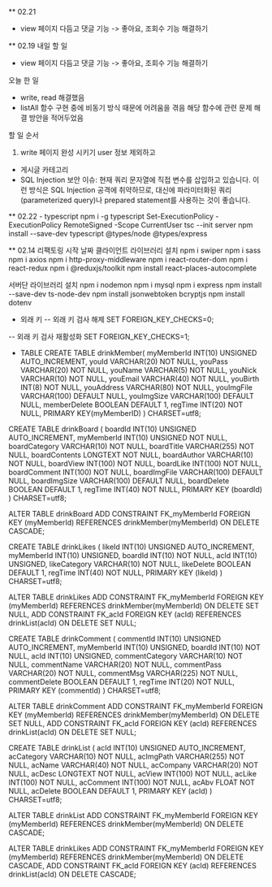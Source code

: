 \*\* 02.21
-   view 페이지 다듬고 댓글 기능 -> 좋아요, 조회수 기능 해결하기


\*\* 02.19
내일 할 일

-   view 페이지 다듬고 댓글 기능 -> 좋아요, 조회수 기능 해결하기

오늘 한 일

-   write, read 해결했음
-   listAll 함수 구현 중에 비동기 방식 때문에 어려움을 겪음 해당 함수에 관련 문제 해결 방안을 적어두었음

할 일 순서

1. write 페이지 완성 시키기 user 정보 제외하고

-   게시글 카테고리
-   SQL Injection 보안 이슈: 현재 쿼리 문자열에 직접 변수를 삽입하고 있습니다. 이런 방식은 SQL Injection 공격에 취약하므로, 대신에 파라미터화된 쿼리(parameterized query)나 prepared statement를 사용하는 것이 좋습니다.



\*\* 02.22 - typescript
npm i -g typescript
Set-ExecutionPolicy -ExecutionPolicy RemoteSigned -Scope CurrentUser
tsc --init
server 
npm install --save-dev typescript @types/node @types/express

\*\* 02.14
리팩토링 시작 날짜
클라이언트 라이브러리 설치
npm i swiper
npm i sass
npm i axios
npm i http-proxy-middleware
npm i react-router-dom
npm i react-redux
npm i @reduxjs/toolkit
npm install react-places-autocomplete

서버단 라이브러리 설치
npm i nodemon
npm i mysql
npm i express
npm install --save-dev ts-node-dev
npm install jsonwebtoken bcryptjs
npm install dotenv

- 외래 키
-- 외래 키 검사 해제
SET FOREIGN_KEY_CHECKS=0;

-- 외래 키 검사 재활성화
SET FOREIGN_KEY_CHECKS=1;

- TABLE 
CREATE TABLE drinkMember(
  myMemberId INT(10) UNSIGNED AUTO_INCREMENT,
  youId VARCHAR(20) NOT NULL,
  youPass VARCHAR(20) NOT NULL,
  youName VARCHAR(5) NOT NULL,
  youNick VARCHAR(10) NOT NULL,
  youEmail VARCHAR(40) NOT NULL,
  youBirth INT(8) NOT NULL,
  youAddress VARCHAR(80) NOT NULL,
  youImgFile VARCHAR(100) DEFAULT NULL,
  youImgSize VARCHAR(100) DEFAULT NULL,
  memberDelete BOOLEAN DEFAULT 1,
  regTime INT(20) NOT NULL,
  PRIMARY KEY(myMemberID)
) CHARSET=utf8;

CREATE TABLE drinkBoard (
  boardId INT(10) UNSIGNED AUTO_INCREMENT,
  myMemberId INT(10) UNSIGNED NOT NULL,
  boardCategory VARCHAR(10) NOT NULL,
  boardTitle VARCHAR(255) NOT NULL,
  boardContents LONGTEXT NOT NULL,
  boardAuthor VARCHAR(10) NOT NULL,
  boardView INT(100) NOT NULL,
  boardLike INT(100) NOT NULL,
  boardComment INT(100) NOT NULL,
  boardImgFile VARCHAR(100) DEFAULT NULL,
  boardImgSize VARCHAR(100) DEFAULT NULL,
  boardDelete BOOLEAN DEFAULT 1,
  regTime INT(40) NOT NULL,
  PRIMARY KEY (boardId)
) CHARSET=utf8;

ALTER TABLE drinkBoard ADD CONSTRAINT FK_myMemberId FOREIGN KEY (myMemberId) REFERENCES drinkMember(myMemberId) ON DELETE CASCADE;

CREATE TABLE drinkLikes (
  likeId INT(10) UNSIGNED AUTO_INCREMENT,
  myMemberId INT(10) UNSIGNED,
  boardId INT(10) NOT NULL,
  acId INT(10) UNSIGNED,
  likeCategory VARCHAR(10) NOT NULL,
  likeDelete BOOLEAN DEFAULT 1,
  regTime INT(40) NOT NULL,
  PRIMARY KEY (likeId)
) CHARSET=utf8;

ALTER TABLE drinkLikes ADD CONSTRAINT FK_myMemberId FOREIGN KEY (myMemberId) REFERENCES drinkMember(myMemberId) ON DELETE SET NULL, ADD CONSTRAINT FK_acId FOREIGN KEY (acId) REFERENCES drinkList(acId) ON DELETE SET NULL;

CREATE TABLE drinkComment (
  commentId INT(10) UNSIGNED AUTO_INCREMENT,
  myMemberId INT(10) UNSIGNED,
  boardId INT(10) NOT NULL,
  acId INT(10) UNSIGNED,
  commentCategory VARCHAR(10) NOT NULL,
  commentName VARCHAR(20) NOT NULL,
  commentPass VARCHAR(20) NOT NULL,
  commentMsg VARCHAR(225) NOT NULL,
  commentDelete BOOLEAN DEFAULT 1,
  regTime INT(20) NOT NULL,
  PRIMARY KEY (commentId)
) CHARSET=utf8;

ALTER TABLE drinkComment ADD CONSTRAINT FK_myMemberId FOREIGN KEY (myMemberId) REFERENCES drinkMember(myMemberId) ON DELETE SET NULL, ADD CONSTRAINT FK_acId FOREIGN KEY (acId) REFERENCES drinkList(acId) ON DELETE SET NULL;

CREATE TABLE drinkList (
  acId INT(10) UNSIGNED AUTO_INCREMENT,
  acCategory VARCHAR(10) NOT NULL,
  acImgPath VARCHAR(255) NOT NULL,
  acName VARCHAR(40) NOT NULL,
  acCompany VARCHAR(20) NOT NULL,
  acDesc LONGTEXT NOT NULL,
  acView INT(100) NOT NULL,
  acLike INT(100) NOT NULL,
  acComment INT(100) NOT NULL,
  acAbv FLOAT NOT NULL,
  acDelete BOOLEAN DEFAULT 1,
  PRIMARY KEY (acId)
) CHARSET=utf8;

ALTER TABLE drinkList ADD CONSTRAINT FK_myMemberId FOREIGN KEY (myMemberId) REFERENCES drinkMember(myMemberId) ON DELETE CASCADE;

ALTER TABLE drinkLikes ADD CONSTRAINT FK_myMemberId FOREIGN KEY (myMemberId) REFERENCES drinkMember(myMemberId) ON DELETE CASCADE, ADD CONSTRAINT FK_acId FOREIGN KEY (acId) REFERENCES drinkList(acId) ON DELETE CASCADE;